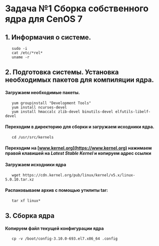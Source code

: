 # Задача №1 Сборка собственного ядра для CenOS 7

## 1. Информачия о системе.

```
   sudo -i
   cat /etc/*rel*
   uname -r
```   

## 2. Подготовка системы. Установка необходимых пакетов для компиляции ядра.

#### Загружаем необходимые пакеты.
```
   yum groupinstall "Development Tools"
   yum install ncurses-devel
   yum install hmaccalc zlib-devel binutils-devel elfutils-libelf-devel
```
#### Переходим в директорию для сборки и загружаем исходники ядра.
```
   cd /usr/src/kernels
```   
#### Переходим на [www.kernel.org](https://www.kernel.org) нажимаем правой клавишей на *Latest Stable Kernel* и копируем адрес ссылки

#### Загружаем исходники ядра
```
   wget https://cdn.kernel.org/pub/linux/kernel/v5.x/linux-5.0.10.tar.xz
```
#### Распаковываем архив с помощью утилиты tar:
```
   tar xf linux*
```  
## 3. Сборка ядра

#### Копируем файл текущей конфигурации ядра
```
   cp -v /boot/config-3.10.0-693.el7.x86_64 .config
```
####
